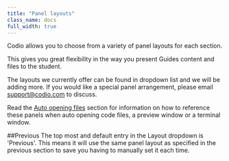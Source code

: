 ```yaml
---
title: "Panel layouts"
class_name: docs
full_width: true
---
```


Codio allows you to choose from a variety of panel layouts for each section.

This gives you great flexibility in the way you present Guides content and files to the student.

The layouts we currently offer can be found in dropdown list and we will be adding more. If you would like a special panel arrangement, please email support@codio.com to discuss.

Read the [Auto opening files](/docs/guides/auto-open) section for information on how to reference these panels when auto opening code files, a preview window or a terminal window.

##Previous
The top most and default entry in the Layout dropdown is 'Previous'. This means it will use the same panel layout as specified in the previous section to save you having to manually set it each time.